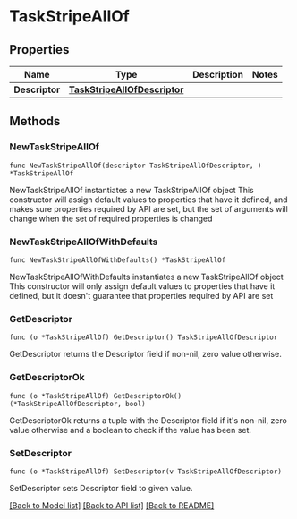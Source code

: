 # TaskStripeAllOf

## Properties

Name | Type | Description | Notes
------------ | ------------- | ------------- | -------------
**Descriptor** | [**TaskStripeAllOfDescriptor**](TaskStripeAllOfDescriptor.md) |  | 

## Methods

### NewTaskStripeAllOf

`func NewTaskStripeAllOf(descriptor TaskStripeAllOfDescriptor, ) *TaskStripeAllOf`

NewTaskStripeAllOf instantiates a new TaskStripeAllOf object
This constructor will assign default values to properties that have it defined,
and makes sure properties required by API are set, but the set of arguments
will change when the set of required properties is changed

### NewTaskStripeAllOfWithDefaults

`func NewTaskStripeAllOfWithDefaults() *TaskStripeAllOf`

NewTaskStripeAllOfWithDefaults instantiates a new TaskStripeAllOf object
This constructor will only assign default values to properties that have it defined,
but it doesn't guarantee that properties required by API are set

### GetDescriptor

`func (o *TaskStripeAllOf) GetDescriptor() TaskStripeAllOfDescriptor`

GetDescriptor returns the Descriptor field if non-nil, zero value otherwise.

### GetDescriptorOk

`func (o *TaskStripeAllOf) GetDescriptorOk() (*TaskStripeAllOfDescriptor, bool)`

GetDescriptorOk returns a tuple with the Descriptor field if it's non-nil, zero value otherwise
and a boolean to check if the value has been set.

### SetDescriptor

`func (o *TaskStripeAllOf) SetDescriptor(v TaskStripeAllOfDescriptor)`

SetDescriptor sets Descriptor field to given value.



[[Back to Model list]](../README.md#documentation-for-models) [[Back to API list]](../README.md#documentation-for-api-endpoints) [[Back to README]](../README.md)


